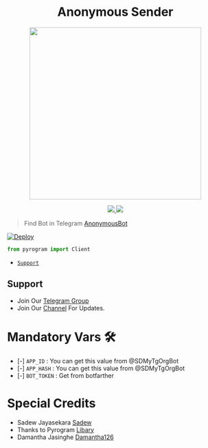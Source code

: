<h1 align="center"><b><b>Anonymous Sender</b></b></h1>

<p align="center"><a href="https://t.me/SDBOTs_Inifinity"><img src="https://telegra.ph/file/5e11cbce628b726b542eb.png" width="400"></a></p>

<p align="center">
  <a href="https://github.com/Sadew451/AnonymousSender.git/stargazers">
    <img src="https://img.shields.io/github/stars/Sadew451/AnonymousSender?style=social">

  </a>
  
  <a href="https://github.com/Sadew451/AnonymousSender.git/fork">
    <img src="https://img.shields.io/github/forks/Sadew451/AnonymousSender?label=Fork&style=social">

  </a>  
</p>

> Find Bot in Telegram [AnonymousBot](https://t.me/SDAnonymousBot)

[![Deploy](https://www.herokucdn.com/deploy/button.svg)](https://heroku.com/deploy?template=https://github.com/Sadew451/AnonymousSender)

```python
from pyrogram import Client
```

- [`Support`](https://t.me/SDBOTs_Inifinity)

## Support   

- Join Our [Telegram Group](https://www.telegram.dog/SDBOTz) 
- Join Our [Channel](https://www.telegram.dog/SDBOTs_Inifinity) For Updates.

# Mandatory Vars 🛠

- [-] `APP_ID` :   You can get this value from @SDMyTgOrgBot
- [-] `APP_HASH` :   You can get this value from @SDMyTgOrgBot
- [-] `BOT_TOKEN` : Get from botfarther


# Special Credits

- Sadew Jayasekara [Sadew](https://t.me/Itz_Sadew)
- Thanks to Pyrogram [Libary](https://github.com/pyrogram/pyrogram)
- Damantha Jasinghe [Damantha126](https://t.me/MrItzme)
